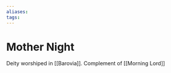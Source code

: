 ```yaml
---
aliases: 
tags: 
---
```


# Mother Night

Deity worshiped in [[Barovia]].  Complement of [[Morning Lord]]
